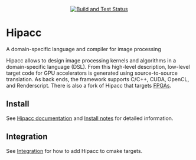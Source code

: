 <p align="center">
  <a href="https://github.com/hipacc/hipacc/actions?query=workflow%3A%22Build+and+Test%22+event%3Apush"><img alt="Build and Test Status" src="https://github.com/hipacc/hipacc/workflows/Build%20and%20Test/badge.svg?event=push"></a>
</p>

# Hipacc
A domain-specific language and compiler for image processing

Hipacc allows to design image processing kernels and algorithms in a domain-specific language (DSL).
From this high-level description, low-level target code for GPU accelerators is generated using source-to-source translation.
As back ends, the framework supports C/C++, CUDA, OpenCL, and Renderscript.
There is also a fork of Hipacc that targets [FPGAs](https://github.com/hipacc/hipacc-fpga).

## Install
See [Hipacc documentation](http://hipacc-lang.org/install.html) and [Install notes](doc/INSTALL.md) for detailed information.

## Integration

See [Integration](./doc/INTEGRATION.md) for how to add Hipacc to cmake targets.

